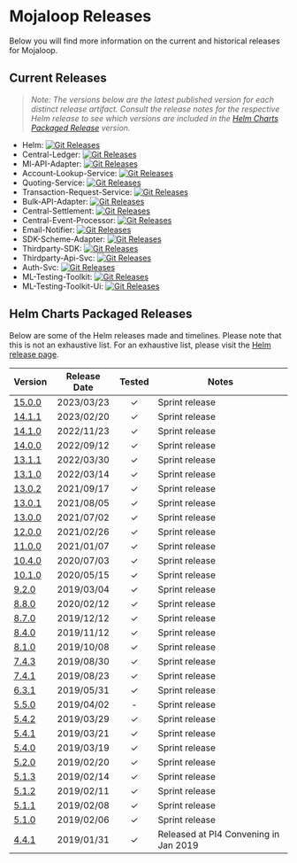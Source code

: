 # Mojaloop Releases

Below you will find more information on the current and historical releases for Mojaloop.

## Current Releases

> *Note: The versions below are the latest published version for each distinct release artifact. Consult the release notes for the respective Helm release to see which versions are included in the [Helm Charts Packaged Release](#helm-charts-packaged-releases) version.*

* Helm: [![Git Releases](https://img.shields.io/github/release/mojaloop/helm.svg?style=flat)](https://github.com/mojaloop/helm/releases)
* Central-Ledger: [![Git Releases](https://img.shields.io/github/release/mojaloop/central-ledger.svg?style=flat)](https://github.com/mojaloop/central-ledger/releases)
* Ml-API-Adapter: [![Git Releases](https://img.shields.io/github/release/mojaloop/ml-api-adapter.svg?style=flat)](https://github.com/mojaloop/ml-api-adapter/releases)
* Account-Lookup-Service: [![Git Releases](https://img.shields.io/github/release/mojaloop/account-lookup-service.svg?style=flat)](https://github.com/mojaloop/account-lookup-service/releases)
* Quoting-Service: [![Git Releases](https://img.shields.io/github/release/mojaloop/quoting-service.svg?style=flat)](https://github.com/mojaloop/quoting-service/releases)
* Transaction-Request-Service: [![Git Releases](https://img.shields.io/github/release/mojaloop/transaction-requests-service.svg?style=flat)](https://github.com/mojaloop/transaction-requests-service/releases)
* Bulk-API-Adapter: [![Git Releases](https://img.shields.io/github/release/mojaloop/bulk-api-adapter.svg?style=flat)](https://github.com/mojaloop/bulk-api-adapter/releases)
* Central-Settlement: [![Git Releases](https://img.shields.io/github/release/mojaloop/central-settlement.svg?style=flat)](https://github.com/mojaloop/central-settlement/releases)
* Central-Event-Processor: [![Git Releases](https://img.shields.io/github/release/mojaloop/central-event-processor.svg?style=flat)](https://github.com/mojaloop/central-event-processor/releases)
* Email-Notifier: [![Git Releases](https://img.shields.io/github/release/mojaloop/email-notifier.svg?style=flat)](https://github.com/mojaloop/email-notifier/releases)
* SDK-Scheme-Adapter: [![Git Releases](https://img.shields.io/github/release/mojaloop/sdk-scheme-adapter.svg?style=flat)](https://github.com/mojaloop/sdk-scheme-adapter/releases)
* Thirdparty-SDK: [![Git Releases](https://img.shields.io/github/release/mojaloop/thirdparty-sdk.svg?style=flat)](https://github.com/mojaloop/thirdparty-sdk/releases)
* Thirdparty-Api-Svc: [![Git Releases](https://img.shields.io/github/release/mojaloop/thirdparty-api-svc.svg?style=flat)](https://github.com/mojaloop/thirdparty-api-svc/releases)
* Auth-Svc: [![Git Releases](https://img.shields.io/github/release/mojaloop/auth-service.svg?style=flat)](https://github.com/mojaloop/auth-service/releases)
* ML-Testing-Toolkit: [![Git Releases](https://img.shields.io/github/release/mojaloop/ml-testing-toolkit.svg?style=flat)](https://github.com/mojaloop/ml-testing-toolkit/releases)
* ML-Testing-Toolkit-Ui: [![Git Releases](https://img.shields.io/github/release/mojaloop/ml-testing-toolkit-ui.svg?style=flat)](https://github.com/mojaloop/ml-testing-toolkit-ui/releases)


## Helm Charts Packaged Releases

 Below are some of the Helm releases made and timelines. Please note that this is not an exhaustive list. For an exhaustive list, please visit the [Helm release page](https://github.com/mojaloop/helm/releases).

| Version | Release Date | Tested | Notes |
| --- | :---: | :---: | --- |
| [15.0.0](https://github.com/mojaloop/helm/releases/tag/v15.0.0) | 2023/03/23 | &check; | Sprint release |
| [14.1.1](https://github.com/mojaloop/helm/releases/tag/v14.1.1) | 2023/02/20 | &check; | Sprint release |
| [14.1.0](https://github.com/mojaloop/helm/releases/tag/v14.1.0) | 2022/11/23 | &check; | Sprint release |
| [14.0.0](https://github.com/mojaloop/helm/releases/tag/v14.0.0) | 2022/09/12 | &check; | Sprint release |
| [13.1.1](https://github.com/mojaloop/helm/releases/tag/v13.1.1) | 2022/03/30 | &check; | Sprint release |
| [13.1.0](https://github.com/mojaloop/helm/releases/tag/v13.1.0) | 2022/03/14 | &check; | Sprint release |
| [13.0.2](https://github.com/mojaloop/helm/releases/tag/v13.0.2) | 2021/09/17 | &check; | Sprint release |
| [13.0.1](https://github.com/mojaloop/helm/releases/tag/v13.0.1) | 2021/08/05 | &check; | Sprint release |
| [13.0.0](https://github.com/mojaloop/helm/releases/tag/v13.0.0) | 2021/07/02 | &check; | Sprint release |
| [12.0.0](https://github.com/mojaloop/helm/releases/tag/v12.0.0) | 2021/02/26 | &check; | Sprint release |
| [11.0.0](https://github.com/mojaloop/helm/releases/tag/v11.0.0) | 2021/01/07 | &check; | Sprint release |
| [10.4.0](https://github.com/mojaloop/helm/releases/tag/v10.4.0) | 2020/07/03 | &check; | Sprint release |
| [10.1.0](https://github.com/mojaloop/helm/releases/tag/v10.1.0) | 2020/05/15 | &check; | Sprint release |
| [9.2.0](https://github.com/mojaloop/helm/releases/tag/v9.2.0) | 2019/03/04 | &check; | Sprint release |
| [8.8.0](https://github.com/mojaloop/helm/releases/tag/v8.8.0) | 2020/02/12 | &check; | Sprint release |
| [8.7.0](https://github.com/mojaloop/helm/releases/tag/v8.7.0) | 2019/12/12 | &check; | Sprint release |
| [8.4.0](https://github.com/mojaloop/helm/releases/tag/v8.4.0) | 2019/11/12 | &check; | Sprint release |
| [8.1.0](https://github.com/mojaloop/helm/releases/tag/v8.1.0) | 2019/10/08 | &check; | Sprint release |
| [7.4.3](https://github.com/mojaloop/helm/releases/tag/v7.4.3) | 2019/08/30 | &check; | Sprint release |
| [7.4.1](https://github.com/mojaloop/helm/releases/tag/v7.4.1) | 2019/08/23 | &check; | Sprint release |
| [6.3.1](https://github.com/mojaloop/helm/releases/tag/v6.3.1) | 2019/05/31 | &check; | Sprint release |
| [5.5.0](https://github.com/mojaloop/helm/releases/tag/v5.5.0) | 2019/04/02 | - | Sprint release |
| [5.4.2](https://github.com/mojaloop/helm/releases/tag/v5.4.2) | 2019/03/29 | &check; | Sprint release |
| [5.4.1](https://github.com/mojaloop/helm/releases/tag/v5.4.1) | 2019/03/21 | &check; | Sprint release |
| [5.4.0](https://github.com/mojaloop/helm/releases/tag/v5.4.0) | 2019/03/19 | &check; | Sprint release |
| [5.2.0](https://github.com/mojaloop/helm/releases/tag/v5.2.0) | 2019/02/20 | &check; | Sprint release |
| [5.1.3](https://github.com/mojaloop/helm/releases/tag/v5.1.3) | 2019/02/14 | &check; | Sprint release |
| [5.1.2](https://github.com/mojaloop/helm/releases/tag/v5.1.2) | 2019/02/11 | &check; | Sprint release |
| [5.1.1](https://github.com/mojaloop/helm/releases/tag/v5.1.1) | 2019/02/08 | &check; | Sprint release |
| [5.1.0](https://github.com/mojaloop/helm/releases/tag/v5.1.0) | 2019/02/06 | &check; | Sprint release |
| [4.4.1](https://github.com/mojaloop/helm/releases/tag/v4.4.1) | 2019/01/31 | &check; | Released at PI4 Convening in Jan 2019 |

